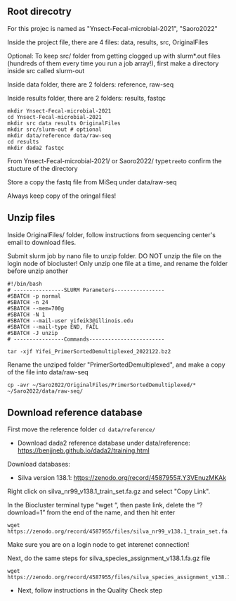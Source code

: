 ## Root direcotry

For this projec is named as "Ynsect-Fecal-microbial-2021", "Saoro2022"

Inside the project file, there are 4 files: data, results, src, OriginalFiles

Optional:
To keep src/ folder from getting clogged up with slurm\*.out files (hundreds of them every time you run a job array!), first make a directory inside src called slurm-out

Inside data folder, there are 2 folders: reference, raw-seq

Inside results folder, there are 2 folders: results, fastqc

```
mkdir Ynsect-Fecal-microbial-2021
cd Ynsect-Fecal-microbial-2021
mkdir src data results OriginalFiles
mkdir src/slurm-out # optional
mkdir data/reference data/raw-seq
cd results
mkdir dada2 fastqc
```

From Ynsect-Fecal-microbial-2021/ or Saoro2022/ type`tree`to confirm the stucture of the directory

Store a copy the fastq file from MiSeq under data/raw-seq

Always keep copy of the oringal files!

## Unzip files

Inside OriginalFiles/ folder, follow instructions from sequencing center's email to download files.

Submit slurm job by nano file to unzip folder. DO NOT unzip the file on the login node of biocluster! Only unzip one file at a time, and rename the folder before unzip another

```
#!/bin/bash
# ----------------SLURM Parameters----------------
#SBATCH -p normal
#SBATCH -n 24
#SBATCH --mem=700g
#SBATCH -N 1
#SBATCH --mail-user yifeik3@illinois.edu
#SBATCH --mail-type END, FAIL
#SBATCH -J unzip
# ----------------Commands------------------------

tar -xjf Yifei_PrimerSortedDemultiplexed_2022122.bz2
```

Rename the unziped folder "PrimerSortedDemultiplexed", and make a copy of the file into data/raw-seq

`cp -avr ~/Saro2022/OriginalFiles/PrimerSortedDemultiplexed/* ~/Saro2022/data/raw-seq/`

## Download reference database

First move the reference folder `cd data/reference/`

- Download dada2 reference database under data/reference:
  https://benjjneb.github.io/dada2/training.html

Download databases:

- Silva version 138.1:
  https://zenodo.org/record/4587955#.Y3VEnuzMKAk

Right click on silva_nr99_v138.1_train_set.fa.gz and select "Copy Link".

In the Biocluster terminal type “wget “, then paste link, delete the “?download=1” from the end of the name, and then hit enter

```
wget https://zenodo.org/record/4587955/files/silva_nr99_v138.1_train_set.fa.gz
```

Make sure you are on a login node to get interenet connection!

Next, do the same steps for silva_species_assignment_v138.1.fa.gz file

```
wget https://zenodo.org/record/4587955/files/silva_species_assignment_v138.1.fa.gz
```

- Next, follow instructions in the Quality Check step
